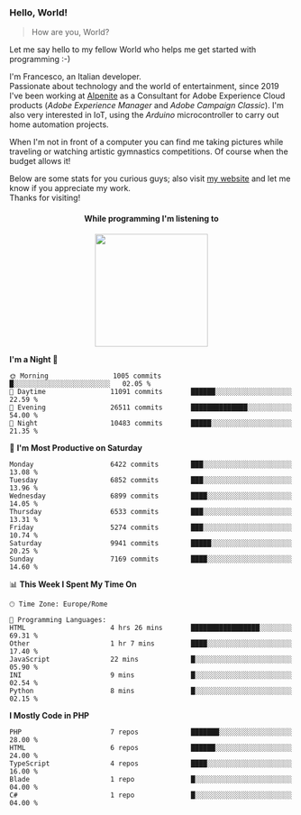 ### Hello, World!

> How are you, World?

Let me say hello to my fellow World who helps me get started with programming :-)

I'm Francesco, an Italian developer.  
Passionate about technology and the world of entertainment, since 2019 I've been working at [Alpenite](https://www.alpenite.com) as a Consultant for Adobe Experience Cloud products (*Adobe Experience Manager* and *Adobe Campaign Classic*). I'm also very interested in IoT, using the *Arduino* microcontroller to carry out home automation projects.

When I'm not in front of a computer you can find me taking pictures while traveling or watching artistic gymnastics competitions. Of course when the budget allows it!

Below are some stats for you curious guys; also visit [my website](https://www.francescorega.eu) and let me know if you appreciate my work.  
Thanks for visiting!

<div align="center">
  <h4>While programming I'm listening to</h4>
  <a href="https://apps.francescorega.eu/now-playing/11147232609" target="_blank"><img src="https://apps.francescorega.eu/now-playing/11147232609" width="200"></a>
</div>

<!--START_SECTION:waka-->
**I'm a Night 🦉** 

```text
🌞 Morning                1005 commits        █░░░░░░░░░░░░░░░░░░░░░░░░   02.05 % 
🌆 Daytime                11091 commits       ██████░░░░░░░░░░░░░░░░░░░   22.59 % 
🌃 Evening                26511 commits       ██████████████░░░░░░░░░░░   54.00 % 
🌙 Night                  10483 commits       █████░░░░░░░░░░░░░░░░░░░░   21.35 % 
```
📅 **I'm Most Productive on Saturday** 

```text
Monday                   6422 commits        ███░░░░░░░░░░░░░░░░░░░░░░   13.08 % 
Tuesday                  6852 commits        ███░░░░░░░░░░░░░░░░░░░░░░   13.96 % 
Wednesday                6899 commits        ████░░░░░░░░░░░░░░░░░░░░░   14.05 % 
Thursday                 6533 commits        ███░░░░░░░░░░░░░░░░░░░░░░   13.31 % 
Friday                   5274 commits        ███░░░░░░░░░░░░░░░░░░░░░░   10.74 % 
Saturday                 9941 commits        █████░░░░░░░░░░░░░░░░░░░░   20.25 % 
Sunday                   7169 commits        ████░░░░░░░░░░░░░░░░░░░░░   14.60 % 
```


📊 **This Week I Spent My Time On** 

```text
🕑︎ Time Zone: Europe/Rome

💬 Programming Languages: 
HTML                     4 hrs 26 mins       █████████████████░░░░░░░░   69.31 % 
Other                    1 hr 7 mins         ████░░░░░░░░░░░░░░░░░░░░░   17.40 % 
JavaScript               22 mins             █░░░░░░░░░░░░░░░░░░░░░░░░   05.90 % 
INI                      9 mins              █░░░░░░░░░░░░░░░░░░░░░░░░   02.54 % 
Python                   8 mins              █░░░░░░░░░░░░░░░░░░░░░░░░   02.15 % 
```

**I Mostly Code in PHP** 

```text
PHP                      7 repos             ███████░░░░░░░░░░░░░░░░░░   28.00 % 
HTML                     6 repos             ██████░░░░░░░░░░░░░░░░░░░   24.00 % 
TypeScript               4 repos             ████░░░░░░░░░░░░░░░░░░░░░   16.00 % 
Blade                    1 repo              █░░░░░░░░░░░░░░░░░░░░░░░░   04.00 % 
C#                       1 repo              █░░░░░░░░░░░░░░░░░░░░░░░░   04.00 % 
```




<!--END_SECTION:waka-->
